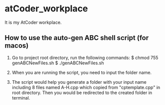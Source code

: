 # atCoder_workplace

It is my AtCoder workplace.

## How to use the auto-gen ABC shell script (for macos)

1. Go to project root directory, run the following commands:
   $ chmod 755 genABCNewFiles.sh
   $ ./genABCNewFiles.sh

2. When you are running the script, you need to input the folder name.

3. The script would help you generate a folder with your input name including 8 files named A-H.cpp which copied from "cptemplate.cpp" in root directory. Then you would be redirected to the created folder in terminal.
